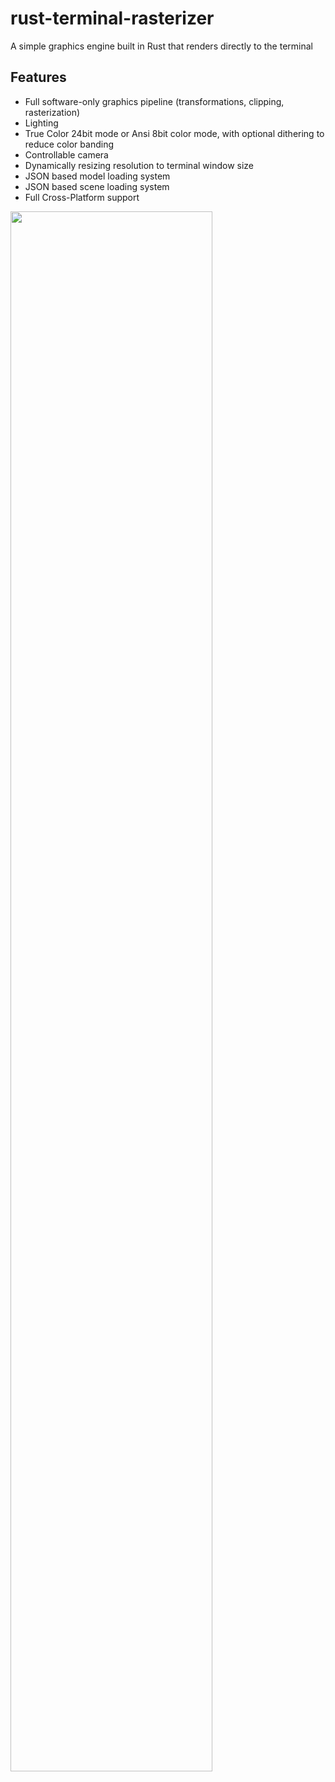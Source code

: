 # rust-terminal-rasterizer

A simple graphics engine built in Rust that renders directly to the terminal

## Features
- Full software-only graphics pipeline (transformations, clipping, rasterization)
- Lighting
- True Color 24bit mode or Ansi 8bit color mode, with optional dithering to reduce color banding
- Controllable camera
- Dynamically resizing resolution to terminal window size
- JSON based model loading system
- JSON based scene loading system
- Full Cross-Platform support

<img src="/media/demo.gif" width="80%"/>
